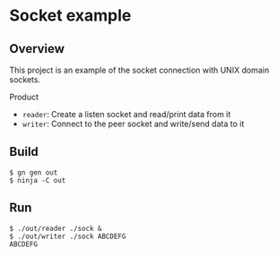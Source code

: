 # Socket example

## Overview

This project is an example of the socket connection with UNIX domain sockets.

Product

- `reader`: Create a listen socket and read/print data from it
- `writer`: Connect to the peer socket and write/send data to it

## Build

```shell-session
$ gn gen out
$ ninja -C out
```

## Run

```shell-session
$ ./out/reader ./sock &
$ ./out/writer ./sock ABCDEFG
ABCDEFG
```

